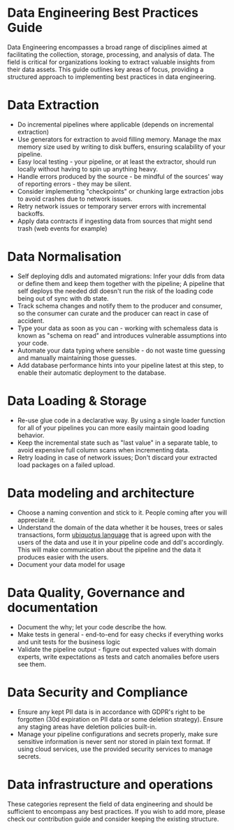 # Data Engineering Best Practices Guide

Data Engineering encompasses a broad range of disciplines aimed at facilitating the collection, storage, processing, and analysis of data. The field is critical for organizations looking to extract valuable insights from their data assets. This guide outlines key areas of focus, providing a structured approach to implementing best practices in data engineering.


# Data Extraction
- Do incremental pipelines where applicable (depends on incremental extraction)
- Use generators for extraction to avoid filling memory. Manage the max memory size used by writing to disk buffers, ensuring scalability of your pipeline.
- Easy local testing - your pipeline, or at least the extractor, should run locally without having to spin up anything heavy.
- Handle errors produced by the source - be mindful of the sources' way of reporting errors - they may be silent.
- Consider implementing "checkpoints" or chunking large extraction jobs to avoid crashes due to network issues.
- Retry network issues or temporary server errors with incremental backoffs.
- Apply data contracts if ingesting data from sources that might send trash (web events for example)


# Data Normalisation
- Self deploying ddls and automated migrations: Infer your ddls from data or define them and keep them together with the pipeline; A pipeline that self deploys the needed ddl doesn't run the risk of the loading code being out of sync with db state.
- Track schema changes and notify them to the producer and consumer, so the consumer can curate and the producer can react in case of accident.
- Type your data as soon as you can - working with schemaless data is known as "schema on read" and introduces vulnerable assumptions into your code.
- Automate your data typing where sensible - do not waste time guessing and manually maintaining those guesses.
- Add database performance hints into your pipeline latest at this step, to enable their automatic deployment to the database.


# Data Loading & Storage
- Re-use glue code in a declarative way. By using a single loader function for all of your pipelines you can more easily maintain good loading behavior.
- Keep the incremental state such as "last value" in a separate table, to avoid expensive full column scans when incrementing data.
- Retry loading in case of network issues; Don't discard your extracted load packages on a failed upload.

# Data modeling and architecture
- Choose a naming convention and stick to it. People coming after you will appreciate it.
- Understand the domain of the data whether it be houses, trees or sales transactions, form [ubiquotus language](https://martinfowler.com/bliki/UbiquitousLanguage.html) that is agreed upon with the users of the data and use it in your pipeline code and ddl's accordingly. This will make communication about the pipeline and the data it produces easier with the users.
- Document your data model for usage

# Data Quality, Governance and documentation
- Document the why; let your code describe the how.
- Make tests in general - end-to-end for easy checks if everything works and unit tests for the business logic
- Validate the pipeline output - figure out expected values with domain experts, write expectations as tests and catch anomalies before users see them.

# Data Security and Compliance
- Ensure any kept PII data is in accordance with GDPR's right to be forgotten (30d expiration on PII data or some deletion strategy). Ensure any staging areas have deletion policies built-in.
- Manage your pipeline configurations and secrets properly, make sure sensitive information is never sent nor stored in plain text format. If using cloud services, use the provided security services to manage secrets.
  
# Data infrastructure and operations



These categories represent the field of data engineering and should be sufficient to encompass any best practices. 
If you wish to add more, please check our contribution guide and consider keeping the existing structure. 
